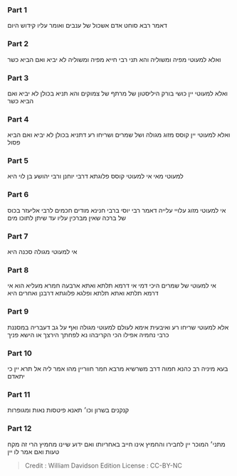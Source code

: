 
### Part 1
דאמר רבא סוחט אדם אשכול של ענבים ואומר עליו קידוש היום

### Part 2
ואלא למעוטי מפיה ומשוליה והא תני רבי חייא מפיה ומשוליה לא יביא ואם הביא כשר

### Part 3
ואלא למעוטי יין כושי בורק היליסטון של מרתף של צמוקים והא תניא בכולן לא יביא ואם הביא כשר

### Part 4
ואלא למעוטי יין קוסס מזוג מגולה ושל שמרים ושריחו רע דתניא בכולן לא יביא ואם הביא פסול

### Part 5
למעוטי מאי אי למעוטי קוסס פלוגתא דרבי יוחנן ורבי יהושע בן לוי היא

### Part 6
אי למעוטי מזוג עלויי עלייה דאמר רבי יוסי ברבי חנינא מודים חכמים לרבי אליעזר בכוס של ברכה שאין מברכין עליו עד שיתן לתוכו מים

### Part 7
אי למעוטי מגולה סכנה היא

### Part 8
אי למעוטי של שמרים היכי דמי אי דרמא תלתא ואתא ארבעה חמרא מעליא הוא אי דרמא תלתא ואתא תלתא ופלגא פלוגתא דרבנן ואחרים היא

### Part 9
אלא למעוטי שריחו רע ואיבעית אימא לעולם למעוטי מגולה ואף על גב דעבריה במסננת כרבי נחמיה אפילו הכי הקריבהו נא לפחתך הירצך או הישא פניך

### Part 10
בעא מיניה רב כהנא חמוה דרב משרשיא מרבא חמר חווריין מהו אמר ליה אל תרא יין כי יתאדם

### Part 11
קנקנים בשרון וכו׳ תאנא פיטסות נאות ומגופרות

### Part 12
מתני׳ המוכר יין לחבירו והחמיץ אינו חייב באחריותו ואם ידוע שיינו מחמיץ הרי זה מקח טעות ואם אמר לו יין

>Credit : William Davidson Edition
>License : CC-BY-NC